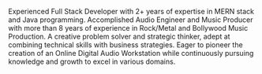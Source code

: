 Experienced Full Stack Developer with 2+ years of expertise in MERN stack and Java programming. Accomplished Audio Engineer and Music Producer with more than 8 years of experience in Rock/Metal and Bollywood Music Production. A creative problem solver and strategic thinker, adept at combining technical skills with business strategies. Eager to pioneer the creation of an Online Digital Audio Workstation while continuously pursuing knowledge and growth to excel in various domains.

<!---
gunjansoral/gunjansoral is a ✨ special ✨ repository because its `README.md` (this file) appears on your GitHub profile.
You can click the Preview link to take a look at your changes.
--->
